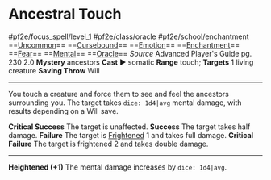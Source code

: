 # Ancestral Touch
#pf2e/focus_spell/level_1 #pf2e/class/oracle #pf2e/school/enchantment 
==[Uncommon](Uncommon.md)== ==[Cursebound](Cursebound.md)== ==[Emotion](Emotion.md)== ==[Enchantment](Enchantment.md)== ==[Fear](Fear.md)== ==[Mental](Mental.md)== ==[Oracle](Oracle.md)==
*Source* Advanced Player's Guide pg. 230 2.0
**Mystery** ancestors
**Cast** ► somatic
**Range** touch; **Targets** 1 living creature
**Saving Throw** Will

---
You touch a creature and force them to see and feel the ancestors surrounding you. The target takes `dice: 1d4|avg` mental damage, with results depending on a Will save.

**Critical Success** The target is unaffected.
**Success** The target takes half damage.
**Failure** The target is [Frightened](Frightened.md) 1 and takes full damage.
**Critical Failure** The target is frightened 2 and takes double damage.

<hr>

**Heightened (+1)** The mental damage increases by `dice: 1d4|avg`.